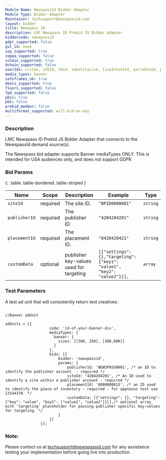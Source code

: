 ```yaml
---
Module Name: NewspassId Bidder Adapter
Module Type: Bidder Adapter
Maintainer: techsupport@newspassid.com
layout: bidder
title: Newspass ID
description: LMC Newspass ID Prebid JS Bidder Adapter
biddercode: newspassid
gdpr_supported: false
gvl_id: none
usp_supported: true
coppa_supported: false
schain_supported: true
dchain_supported: false
userIds: criteo, id5Id, tdid, identityLink, liveIntentId, parrableId, pubCommonId, lotamePanoramaId, sharedId, fabrickId
media_types: banner
safeframes_ok: true
deals_supported: true
floors_supported: false
fpd_supported: false
pbjs: true
pbs: false
prebid_member: false
multiformat_supported: will-bid-on-any
---
```


### Description

LMC Newspass ID Prebid JS Bidder Adapter that connects to the NewspassId demand source(s).

The Newspass bid adapter supports Banner mediaTypes ONLY.
This is intended for USA audiences only, and does not support GDPR


### Bid Params

{: .table .table-bordered .table-striped }

| Name      | Scope    | Description               | Example    | Type     |
|-----------|----------|---------------------------|------------|----------|
| `siteId`    | required | The site ID.  		   | `"NPID0000001"` | `string` |
| `publisherId`    | required | The publisher ID.  | `"4204204201"` | `string` |
| `placementId`    | required | The placement ID.  | `"0420420421"` | `string` |
| `customData`     | optional | publisher key-values used for targeting | `[{"settings":{},"targeting":{"key1": "value1", "key2": "value2"}}], ` | `array` |
 
### Test Parameters


A test ad unit that will consistently return test creatives:

```

//Banner adUnit

adUnits = [{
                    code: 'id-of-your-banner-div',
			        mediaTypes: {
			          banner: {
			            sizes: [[300, 250], [300,600]]
			          }
			        },
                    bids: [{
                        bidder: 'newspassid',
                        params: {
                            publisherId: 'NEWSPASS0001', /* an ID to identify the publisher account  - required */
                            siteId: '4204204201', /* An ID used to identify a site within a publisher account - required */
                            placementId: '8000000015', /* an ID used to identify the piece of inventory - required - for appnexus test use 13144370. */
							customData: [{"settings": {}, "targeting": {"key": "value", "key2": ["value1", "value2"]}}],/* optional array with 'targeting' placeholder for passing publisher specific key-values for targeting. */                            
                        }
                    }]
                }];
```

### Note:

Please contact us at techsupport@newspassid.com for any assistance testing your implementation before going live into production.
